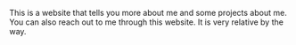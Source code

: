 This is a website that tells you more about me and some projects about me. You can also reach out to me through this website. It is very relative by the way.
